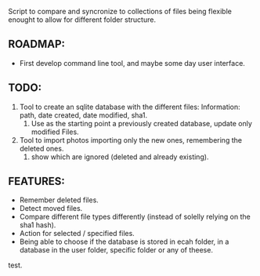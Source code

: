 Script to compare and syncronize to collections of files being flexible enought to allow for different folder structure.

## ROADMAP:

* First develop command line tool, and maybe some day user interface.

## TODO:

1. Tool to create an sqlite database with the different files:
  Information: path, date created, date modified, sha1.
    1. Use as the starting point a previously created database, update only modified Files.
1. Tool to import photos importing only the new ones, remembering the deleted ones.
    1. show which are ignored (deleted and already existing).

## FEATURES:

- Remember deleted files.
- Detect moved files.
- Compare different file types differently (instead of solelly relying on the sha1 hash).
- Action for selected / specified files.
- Being able to choose if the database is stored in ecah folder, in a database in the user folder, specific folder or
any of theese.

test.